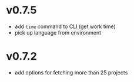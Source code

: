 # v0.7.5

 - add `time` command to CLI (get work time)
 - pick up language from environment

# v0.7.2

 - add options for fetching more than 25 projects
